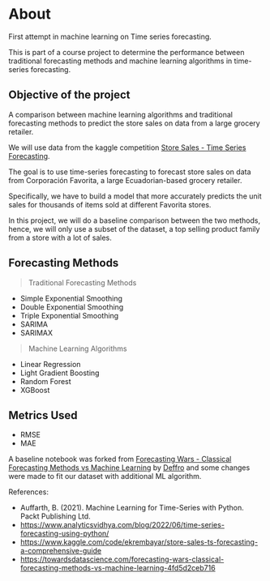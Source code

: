 # About
First attempt in machine learning on Time series forecasting.

This is part of a course project to determine the performance between traditional forecasting methods and machine learning algorithms in time-series forecasting.

## Objective of the project

A comparison between machine learning algorithms and traditional forecasting methods to predict the store sales on data from a large grocery retailer. 
<br>

We will use data from the kaggle competition [Store Sales - Time Series Forecasting](https://www.kaggle.com/competitions/store-sales-time-series-forecasting/data).

The goal is to use time-series forecasting to forecast store sales on data from Corporación Favorita, a large Ecuadorian-based grocery retailer.

Specifically, we have to build a model that more accurately predicts the unit sales for thousands of items sold at different Favorita stores.

In this project, we will do a baseline comparison between the two methods, hence, we will only use a subset of the dataset, a top selling product family from a store with a lot of sales. 


## Forecasting Methods

> Traditional Forecasting Methods
* Simple Exponential Smoothing
* Double Exponential Smoothing
* Triple Exponential Smoothing
* SARIMA
* SARIMAX

> Machine Learning Algorithms
* Linear Regression
* Light Gradient Boosting 
* Random Forest
* XGBoost

## Metrics Used
* RMSE
* MAE


A baseline notebook was forked from [Forecasting Wars - Classical Forecasting Methods vs Machine Learning](https://github.com/Deffro/Data-Science-Portfolio/blob/master/Notebooks/Forecasting%20Wars%20-%20Classical%20Forecasting%20Methods%20vs%20Machine%20Learning/Forecasting%20Wars%20-%20Classical%20Forecasting%20Methods%20vs%20Machine%20Learning.ipynb) by [Deffro](https://github.com/Deffro) and some changes were made to fit our dataset with additional ML algorithm. 


References:<br>

* Auffarth, B. (2021). Machine Learning for Time-Series with Python. Packt Publishing Ltd.
* https://www.analyticsvidhya.com/blog/2022/06/time-series-forecasting-using-python/
* https://www.kaggle.com/code/ekrembayar/store-sales-ts-forecasting-a-comprehensive-guide
* https://towardsdatascience.com/forecasting-wars-classical-forecasting-methods-vs-machine-learning-4fd5d2ceb716
